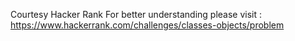 Courtesy Hacker Rank
For better understanding please visit : https://www.hackerrank.com/challenges/classes-objects/problem
